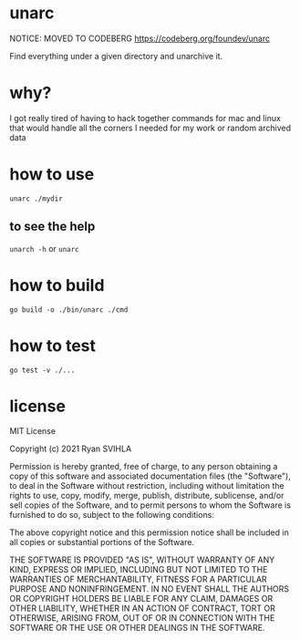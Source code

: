 # unarc

NOTICE: MOVED TO CODEBERG https://codeberg.org/foundev/unarc

Find everything under a given directory and unarchive it.

# why?

I got really tired of having to hack together commands for mac and linux that would handle all the corners I needed
for my work or random archived data

# how to use

`unarc ./mydir`

## to see the help

`unarch -h` or `unarc`

# how to build

`go build -o ./bin/unarc ./cmd`

# how to test

`go test -v ./...`

# license

MIT License

Copyright (c) 2021 Ryan SVIHLA

Permission is hereby granted, free of charge, to any person obtaining a copy
of this software and associated documentation files (the "Software"), to deal
in the Software without restriction, including without limitation the rights
to use, copy, modify, merge, publish, distribute, sublicense, and/or sell
copies of the Software, and to permit persons to whom the Software is
furnished to do so, subject to the following conditions:

The above copyright notice and this permission notice shall be included in all
copies or substantial portions of the Software.

THE SOFTWARE IS PROVIDED "AS IS", WITHOUT WARRANTY OF ANY KIND, EXPRESS OR
IMPLIED, INCLUDING BUT NOT LIMITED TO THE WARRANTIES OF MERCHANTABILITY,
FITNESS FOR A PARTICULAR PURPOSE AND NONINFRINGEMENT. IN NO EVENT SHALL THE
AUTHORS OR COPYRIGHT HOLDERS BE LIABLE FOR ANY CLAIM, DAMAGES OR OTHER
LIABILITY, WHETHER IN AN ACTION OF CONTRACT, TORT OR OTHERWISE, ARISING FROM,
OUT OF OR IN CONNECTION WITH THE SOFTWARE OR THE USE OR OTHER DEALINGS IN THE
SOFTWARE.

